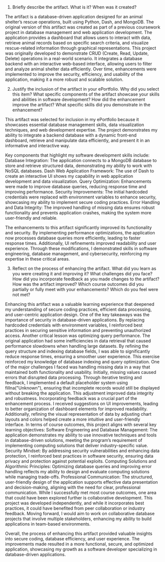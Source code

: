 1. Briefly describe the artifact. What is it? When was it created?

The artifact is a database-driven application designed for an animal shelter’s rescue operations, built using Python, Dash, and MongoDB. The original version of this artifact was created as part of a previous coursework project in database management and web application development. The application provides a dashboard that allows users to interact with data, retrieve animal records based on specific search criteria, and visualize rescue-related information through graphical representations. This project was originally developed to demonstrate CRUD (Create, Read, Update, Delete) operations in a real-world scenario. It integrates a database backend with an interactive web-based interface, allowing users to filter and analyze animal shelter data efficiently. Over time, enhancements were implemented to improve the security, efficiency, and usability of the application, making it a more robust and scalable solution.

2. Justify the inclusion of the artifact in your ePortfolio. Why did you select this item? What specific components of the artifact showcase your skills and abilities in software development? How did the enhancement improve the artifact? What specific skills did you demonstrate in the enhancement?

This artifact was selected for inclusion in my ePortfolio because it showcases essential database management skills, data visualization techniques, and web development expertise. The project demonstrates my ability to integrate a backend database with a dynamic front-end dashboard, retrieve and manipulate data efficiently, and present it in an informative and interactive way.

Key components that highlight my software development skills include:
Database Integration: The application connects to a MongoDB database to store and retrieve structured data, demonstrating my ability to work with NoSQL databases.
Dash Web Application Framework: The use of Dash to create an interactive UI shows my capability in web application development and data visualization.
Query Optimization: Enhancements were made to improve database queries, reducing response time and improving performance.
Security Improvements: The initial hardcoded credentials were replaced with environment variables to enhance security, showcasing my ability to implement secure coding practices.
Error Handling and Data Integrity: The improved handling of missing data ensures robust functionality and prevents application crashes, making the system more user-friendly and reliable.

The enhancements to this artifact significantly improved its functionality and security. By implementing performance optimizations, the application now processes database queries more efficiently, leading to faster response times. Additionally, UI refinements improved readability and user experience. Through these modifications, I demonstrated skills in software engineering, database management, and cybersecurity, reinforcing my expertise in these critical areas.

3. Reflect on the process of enhancing the artifact. What did you learn as you were creating it and improving it? What challenges did you face? How did you incorporate feedback as you made changes to the artifact? How was the artifact improved? Which course outcomes did you partially or fully meet with your enhancements? Which do you feel were not met?

Enhancing this artifact was a valuable learning experience that deepened my understanding of secure coding practices, efficient data processing, and user-centric application design. One of the key takeaways was the importance of security in database-driven applications. By replacing hardcoded credentials with environment variables, I reinforced best practices in securing sensitive information and preventing unauthorized access. Another critical lesson was optimizing query performance. The original application had some inefficiencies in data retrieval that caused performance slowdowns when handling large datasets. By refining the query structure and indexing database fields, I was able to significantly reduce response times, ensuring a smoother user experience. This exercise reinforced my knowledge of database indexing and query optimization. One of the major challenges I faced was handling missing data in a way that maintained both functionality and usability. Initially, missing values caused errors that disrupted data processing. Through iterative testing and feedback, I implemented a default placeholder system using fillna("Unknown"), ensuring that incomplete records would still be displayed without breaking the application. This adjustment improved data integrity and robustness. Incorporating feedback was a crucial part of the enhancement process. I received suggestions on UI improvements, leading to better organization of dashboard elements for improved readability. Additionally, refining the visual representation of data by adjusting chart layouts and colors helped create a more intuitive and user-friendly interface. In terms of course outcomes, this project aligns with several key learning objectives: Software Engineering and Database Management: The application demonstrates my ability to use innovative techniques and tools in database-driven solutions, meeting the program’s requirement of implementing computing solutions that deliver industry-specific value. Security Mindset: By addressing security vulnerabilities and enhancing data protection, I reinforced best practices in software security, ensuring data privacy and protection against potential exploits. Computing Solutions and Algorithmic Principles: Optimizing database queries and improving error handling reflects my ability to design and evaluate computing solutions while managing trade-offs. Professional Communication: The structured, user-friendly design of the application supports effective data presentation and decision-making, aligning with the need for clear, professional communication. While I successfully met most course outcomes, one area that could have been explored further is collaborative development. This project was developed independently, and while it incorporates best practices, it could have benefited from peer collaboration or industry feedback. Moving forward, I would aim to work on collaborative database projects that involve multiple stakeholders, enhancing my ability to build applications in team-based environments.

Overall, the process of enhancing this artifact provided valuable insights into secure coding, database efficiency, and user experience. The improvements made resulted in a more functional, secure, and optimized application, showcasing my growth as a software developer specializing in database-driven applications.

